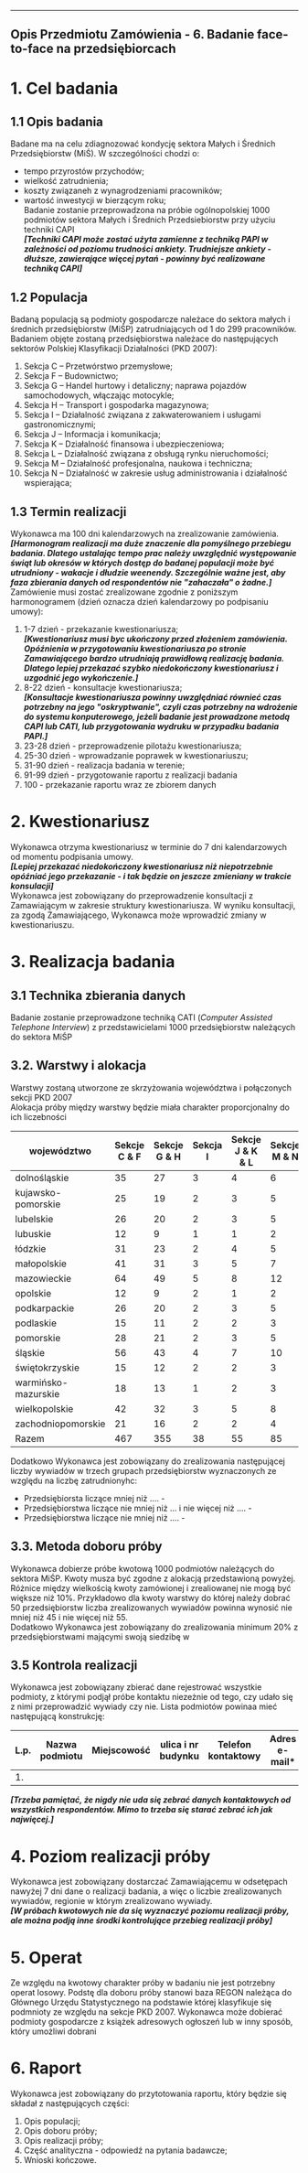  
---
Opis Przedmiotu Zamówienia - 6. Badanie face-to-face na przedsiębiorcach 
---

# 1. Cel badania    
## 1.1 Opis badania    
Badane ma na celu zdiagnozować kondycję sektora Małych i Średnich Przedsiębiorstw (MiŚ). W szczególności chodzi o: 
  * tempo przyrostów przychodów;
  * wielkość zatrudnienia;
  * koszty związaneh z wynagrodzeniami pracowników;
  * wartość inwestycji w bierzącym roku;     
Badanie zostanie przeprowadzona na próbie ogólnopolskiej 1000 podmiotów sektora Małych i Średnich Przedsiebiorstw przy użyciu techniki CAPI      
__*[Techniki CAPI może zostać użyta zamienne z techniką PAPI w zależności od poziomu trudności ankiety. Trudniejsze ankiety - dłuższe, zawierające więcej pytań - powinny być realizowane techniką CAPI]*__      
## 1.2 Populacja
Badaną populacją są podmioty gospodarcze należace do sektora małych i średnich przedsiębiorstw (MiŚP) zatrudniających od 1 do 299 pracowników. Badaniem objęte zostaną przedsiębiorstwa należace do następujących sektorów Polskiej Klasyfikacji Działalności (PKD 2007):
  1. Sekcja C – Przetwórstwo przemysłowe;    
  2. Sekcja F – Budownictwo;     
  3. Sekcja G – Handel hurtowy i detaliczny; naprawa pojazdów samochodowych, włączając motocykle;      
  4. Sekcja H – Transport i gospodarka magazynowa;     
  5. Sekcja I – Działalność związana z zakwaterowaniem i usługami gastronomicznymi;    
  6. Sekcja J – Informacja i komunikacja;    
  7. Sekcja K – Działalność finansowa i ubezpieczeniowa;     
  8. Sekcja L – Działalność związana z obsługą rynku nieruchomości;    
  9. Sekcja M – Działalność profesjonalna, naukowa i techniczna;     
  10. Sekcja N – Działalność w zakresie usług administrowania i działalność wspierająca;     

## 1.3 Termin realizacji     
Wykonawca ma 100 dni kalendarzowych na zrealizowanie zamówienia. 
__*[Harmonogram realizacji ma duże znaczenie dla pomyślnego przebiegu badania. Dlatego ustalając tempo prac należy uwzględnić występowanie świąt lub okresów w których dostęp do badanej populacji może być utrudniony - wakacje i dłudzie weenendy. Szczególnie ważne jest, aby faza zbierania danych od respondentów nie "zahaczała" o żadne.]*__     
Zamówienie musi zostać zrealizowane zgodnie z poniższym harmonogramem (dzień oznacza dzień kalendarzowy po podpisaniu umowy):     
 1. 1-7 dzień - przekazanie kwestionariusza;     
__*[Kwestionariusz musi byc ukończony przed złożeniem zamówienia. Opóźnienia w przygotowaniu kwestionariusza po stronie Zamawiającego bardzo utrudniają prawidłową realizację badania. Dlatego lepiej przekazać szybko niedokończony kwestionariusz i uzgodnić jego wykończenie.]*__    
 2. 8-22 dzień - konsultacje kwestionariusza;      
__*[Konsultacje kwestionariusza powinny uwzględniać równieć czas potrzebny na jego "oskryptwanie", czyli czas potrzebny na wdrożenie do systemu konputerowego, jeżeli badanie jest prowadzone metodą CAPI lub CATI, lub przygotowania wydruku w przypadku badania PAPI.]*__     
 3. 23-28 dzień - przeprowadzenie pilotażu kwestionariusza;   
 4. 25-30 dzień - wprowadzanie poprawek w kwestionariuszu;    
 5. 31-90 dzień - realizacja badania w terenie;
 6. 91-99 dzień - przygotowanie raportu z realizacji badania
 6. 100 - przekazanie raportu wraz ze zbiorem danych

# 2. Kwestionariusz      
Wykonawca otrzyma kwestionariusz w terminie do 7 dni kalendarzowych od momentu podpisania umowy.    
__*[Lepiej przekazać niedokończony kwestionariusz niż niepotrzebnie opóźniać jego przekazanie - i tak będzie on jeszcze zmieniany w trakcie konsulacji]*__      
Wykonawca jest zobowiązany do przeprowadzenie konsultacji z Zamawiającym w zakresie struktury kwestionariusza. W wyniku konsultacji, za zgodą Zamawiającego, Wykonawca może wprowadzić zmiany w kwestionariuszu.     

# 3. Realizacja badania       
## 3.1 Technika zbierania danych     
Badanie zostanie przeprowadzone techniką CATI (_Computer Assisted Telephone Interview_) z przedstawicielami 1000 przedsiębiorstw należących do sektora MiŚP        
## 3.2. Warstwy i alokacja
Warstwy zostaną utworzone ze skrzyżowania województwa i połączonych sekcji PKD 2007      
Alokacja próby między warstwy będzie miała charakter proporcjonalny do ich liczebności

|województwo	        |Sekcje C & F	 | Sekcje G & H | Sekcja I |	Sekcje J & K & L |	Sekcje M & N | Razem |
|--------------------|--------------|--------------|----------|------------------|--------------|-------|
|dolnośląskie	       |35	           |27	           |3	        |4	                |6             |75     |
|kujawsko-pomorskie  |25	           |19	           |2        	|3                	|5             |54     |
|lubelskie	          |26	           |20	           |2	        |3                	|5             |56     |
|lubuskie	           |12	           |9	            |1	        |1                	|2             |25     |
|łódzkie	            |31	           |23	           |2        	|4	                |5             |65     |
|małopolskie	        |41	           |31	           |3        	|5                	|7             |87     |
|mazowieckie	        |64            |49 	          |5	        |8                	|12            |138    |
|opolskie	           |12	           |9	            |2	        |1                	|2             |26     |
|podkarpackie	       |26	           |20	           |2        	|3                	|5             |56     |
|podlaskie	          |15	           |11	           |2        	|2	                |3             |33     |
|pomorskie	          |28	           |21	           |2        	|3                	|5             |59     |
|śląskie	            |56	           |43	           |4        	|7                	|10            |120    |
|świętokrzyskie	     |15            |12           	|2	        |2                	|3             |34     |
|warmińsko-mazurskie |18	           |13	           |1	        |2                 |3             |37     |
|wielkopolskie	      |42	           |32	           |3         |5                	|8             |90     |
|zachodniopomorskie	 |21	           |16	           |2        	|2	                |4             |45     |
| Razem              |467	          |355           |38        |55                |85            |1000   |

Dodatkowo Wykonawca jest zobowiązany do zrealizowania następującej liczby wywiadów w trzech grupach przedsiębiorstw wyznaczonych ze względu na liczbę zatrudnionyhc:        
 * Przedsiębiorsta liczące mniej niż .... - 
 * Przedsiębiorstwa liczące nie mniej niż ... i nie więcej niż .... - 
 * Przedsiębiorstwa liczące nie mniej niż .... - 

## 3.3. Metoda doboru próby     
Wykonawca dobierze próbe kwotową 1000 podmiotów należących do sektora MiŚP. Kwoty musza być zgodne z alokacją przedstawioną powyżej. Różnice między wielkością kwoty zamówionej i zrealiowanej nie mogą być większe niż 10%. Przykładowo dla kwoty warstwy do której należy dobrać 50 przedsiębiorstw liczba zrealizowanych wywiadów powinna wynosić nie mniej niż 45 i nie więcej niż 55.      
Dodatkowo Wykonawca jest zobowiązany do zrealizowania minimum 20% z przedsiębiorstwami mającymi swoją siedzibę w 
## 3.5 Kontrola realizacji        
Wykonawca jest zobowiązany zbierać dane rejestrować wszystkie podmioty, z którymi podjął próbe kontaktu niezeżnie od tego, czy udało się z nimi przeprowadzić wywiady czy nie.
Lista podmiotów powinaa mieć następującą konstrukcję:

| L.p. | Nazwa podmiotu | Miejscowość | ulica i nr budynku | Telefon kontaktowy | Adres e-mail* | Gmina | Powiat | ojewództwo|
|------|----------------|-------------|--------------------|--------------------|---------------|-------|--------|--------|
|1.    |                |             |                    |                    |               |       |        |        |

__*[Trzeba pamiętać, że nigdy nie uda się zebrać danych kontaktowych od wszystkich respondentów. Mimo to trzeba się starać zebrać ich jak najwięcej.]*__    
# 4. Poziom realizacji próby     
Wykonawca jest zobowiązany dostarczać Zamawiającemu w odsetępach nawyżej 7 dni dane o realizacji badania, a więc o liczbie zrealizowanych wywiadów, regionie w którym zrealizowano wywiady.     
__*[W próbach kwotowych nie da się wyznaczyć poziomu realizacji próby, ale można podją inne środki kontrolujące przebieg realizacji próby]*__       
# 5. Operat      
Ze względu na kwotowy charakter próby w badaniu nie jest potrzebny operat losowy. Podstę dla doboru próby stanowi baza REGON należąca do Głównego Urzędu Statystycznego na podstawie której klasyfikuje się podmnioty ze względu na sekcje PKD 2007. Wykonawca może dobierać podmioty gospodarcze z książek adresowych ogłoszeń lub w inny sposób, który umożliwi dobrani

# 6. Raport      
Wykonawca jest zobowiązany do przytotowania raportu, który będzie się składał z następujących części:     
 1. Opis populacji;
 2. Opis doboru próby;
 3. Opis realizacji próby;
 3. Część analityczna - odpowiedź na pytania badawcze;
 4. Wnioski kończowe.

